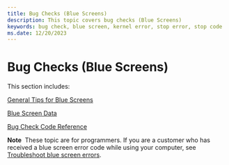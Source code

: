 ```yaml
---
title: Bug Checks (Blue Screens)
description: This topic covers bug checks (Blue Screens)
keywords: bug check, blue screen, kernel error, stop error, stop code
ms.date: 12/20/2023
---
```


# Bug Checks (Blue Screens)

This section includes:

[General Tips for Blue Screens](general-troubleshooting-tips.md)

[Blue Screen Data](blue-screen-data.md)

[Bug Check Code Reference](bug-check-code-reference2.md)

**Note**  These topic are for programmers. If you are a customer who has received a blue screen error code while using your computer, see [Troubleshoot blue screen errors](https://support.microsoft.com//help/14238/windows-10-troubleshoot-blue-screen-errors).
